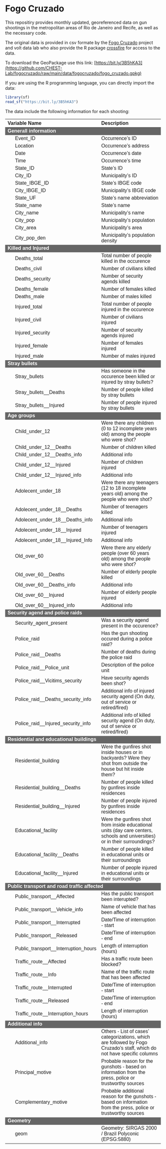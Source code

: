 
<!-- README.md is generated from README.Rmd. Please edit that file -->

# Fogo Cruzado

<!-- badges: start -->
<!-- badges: end -->

This repositiry provides monthly updated, georeferenced data on gun
shootings in the metropolitan areas of Rio de Janeiro and Recife, as
well as the necessary code.

The original data is provided in csv formate by the [Fogo
Cruzado](https://fogocruzado.org.br) project and volt data lab who also
provide the R package
[crossfire](https://github.com/voltdatalab/crossfire) for access to the
data.

To download the GeoPackage use this link:
[https://bit.ly/3B5hKA3](https://github.com/CHEST-Lab/fogocruzado/raw/main/data/fogocruzado/fogo_cruzado.gpkg)

If you are using the R programming language, you can directly import the
data:

``` r
library(sf)
read_sf("https://bit.ly/3B5hKA3")
```

The data include the following information for each shooting:

<table style="width:90%; font-family: &quot;Arial Narrow&quot;, &quot;Source Sans Pro&quot;, sans-serif; width: auto !important; margin-left: auto; margin-right: auto;" class=" lightable-classic">
<thead>
<tr>
<th style="text-align:left;">
Variable Name
</th>
<th style="text-align:left;">
Description
</th>
</tr>
</thead>
<tbody>
<tr grouplength="14">
<td colspan="2" style="background-color: #666; color: #fff;">
<strong>Generall information</strong>
</td>
</tr>
<tr>
<td style="text-align:left;padding-left: 2em;" indentlevel="1">
Event_ID
</td>
<td style="text-align:left;">
Occurrence’s ID
</td>
</tr>
<tr>
<td style="text-align:left;padding-left: 2em;" indentlevel="1">
Location
</td>
<td style="text-align:left;">
Occurrence’s address
</td>
</tr>
<tr>
<td style="text-align:left;padding-left: 2em;" indentlevel="1">
Date
</td>
<td style="text-align:left;">
Occurrence’s date
</td>
</tr>
<tr>
<td style="text-align:left;padding-left: 2em;" indentlevel="1">
Time
</td>
<td style="text-align:left;">
Occurrence’s time
</td>
</tr>
<tr>
<td style="text-align:left;padding-left: 2em;" indentlevel="1">
State_ID
</td>
<td style="text-align:left;">
State’s ID
</td>
</tr>
<tr>
<td style="text-align:left;padding-left: 2em;" indentlevel="1">
City_ID
</td>
<td style="text-align:left;">
Municipality’s ID
</td>
</tr>
<tr>
<td style="text-align:left;padding-left: 2em;" indentlevel="1">
State_IBGE_ID
</td>
<td style="text-align:left;">
State’s IBGE code
</td>
</tr>
<tr>
<td style="text-align:left;padding-left: 2em;" indentlevel="1">
City_IBGE_ID
</td>
<td style="text-align:left;">
Municipality’s IBGE code
</td>
</tr>
<tr>
<td style="text-align:left;padding-left: 2em;" indentlevel="1">
State_UF
</td>
<td style="text-align:left;">
State’s name abbreviation
</td>
</tr>
<tr>
<td style="text-align:left;padding-left: 2em;" indentlevel="1">
State_name
</td>
<td style="text-align:left;">
State’s name
</td>
</tr>
<tr>
<td style="text-align:left;padding-left: 2em;" indentlevel="1">
City_name
</td>
<td style="text-align:left;">
Municipality’s name
</td>
</tr>
<tr>
<td style="text-align:left;padding-left: 2em;" indentlevel="1">
City_pop
</td>
<td style="text-align:left;">
Municipality’s population
</td>
</tr>
<tr>
<td style="text-align:left;padding-left: 2em;" indentlevel="1">
City_area
</td>
<td style="text-align:left;">
Municipality’s area
</td>
</tr>
<tr>
<td style="text-align:left;padding-left: 2em;" indentlevel="1">
City_pop_den
</td>
<td style="text-align:left;">
Municipality’s population density
</td>
</tr>
<tr grouplength="10">
<td colspan="2" style="background-color: #666; color: #fff;">
<strong>Killed and Injured</strong>
</td>
</tr>
<tr>
<td style="text-align:left;padding-left: 2em;" indentlevel="1">
Deaths_total
</td>
<td style="text-align:left;">
Total number of people killed in the occurence
</td>
</tr>
<tr>
<td style="text-align:left;padding-left: 2em;" indentlevel="1">
Deaths_civil
</td>
<td style="text-align:left;">
Number of civilians killed
</td>
</tr>
<tr>
<td style="text-align:left;padding-left: 2em;" indentlevel="1">
Deaths_security
</td>
<td style="text-align:left;">
Number of security agends killed
</td>
</tr>
<tr>
<td style="text-align:left;padding-left: 2em;" indentlevel="1">
Deaths_female
</td>
<td style="text-align:left;">
Number of females killed
</td>
</tr>
<tr>
<td style="text-align:left;padding-left: 2em;" indentlevel="1">
Deaths_male
</td>
<td style="text-align:left;">
Number of males killed
</td>
</tr>
<tr>
<td style="text-align:left;padding-left: 2em;" indentlevel="1">
Injured_total
</td>
<td style="text-align:left;">
Total number of people injured in the occurence
</td>
</tr>
<tr>
<td style="text-align:left;padding-left: 2em;" indentlevel="1">
Injured_civil
</td>
<td style="text-align:left;">
Number of civilians injured
</td>
</tr>
<tr>
<td style="text-align:left;padding-left: 2em;" indentlevel="1">
Injured_security
</td>
<td style="text-align:left;">
Number of security agends injured
</td>
</tr>
<tr>
<td style="text-align:left;padding-left: 2em;" indentlevel="1">
Injured_female
</td>
<td style="text-align:left;">
Number of females injured
</td>
</tr>
<tr>
<td style="text-align:left;padding-left: 2em;" indentlevel="1">
Injured_male
</td>
<td style="text-align:left;">
Number of males injured
</td>
</tr>
<tr grouplength="3">
<td colspan="2" style="background-color: #666; color: #fff;">
<strong>Stray bullets</strong>
</td>
</tr>
<tr>
<td style="text-align:left;padding-left: 2em;" indentlevel="1">
Stray_bullets
</td>
<td style="text-align:left;">
Has someone in the occurence been killed or injured by stray bullets?
</td>
</tr>
<tr>
<td style="text-align:left;padding-left: 2em;" indentlevel="1">
Stray_bullets__Deaths
</td>
<td style="text-align:left;">
Number of people killed by stray bullets
</td>
</tr>
<tr>
<td style="text-align:left;padding-left: 2em;" indentlevel="1">
Stray_bullets__Injured
</td>
<td style="text-align:left;">
Number of people injured by stray bullets
</td>
</tr>
<tr grouplength="15">
<td colspan="2" style="background-color: #666; color: #fff;">
<strong>Age groups</strong>
</td>
</tr>
<tr>
<td style="text-align:left;padding-left: 2em;" indentlevel="1">
Child_under_12
</td>
<td style="text-align:left;">
Were there any children (0 to 12 incomplete years old) among the people
who were shot?
</td>
</tr>
<tr>
<td style="text-align:left;padding-left: 2em;" indentlevel="1">
Child_under_12__Deaths
</td>
<td style="text-align:left;">
Number of children killed
</td>
</tr>
<tr>
<td style="text-align:left;padding-left: 2em;" indentlevel="1">
Child_under_12__Deaths_info
</td>
<td style="text-align:left;">
Additional info
</td>
</tr>
<tr>
<td style="text-align:left;padding-left: 2em;" indentlevel="1">
Child_under_12__Injured
</td>
<td style="text-align:left;">
Number of children injured
</td>
</tr>
<tr>
<td style="text-align:left;padding-left: 2em;" indentlevel="1">
Child_under_12__Injured_info
</td>
<td style="text-align:left;">
Additional info
</td>
</tr>
<tr>
<td style="text-align:left;padding-left: 2em;" indentlevel="1">
Adolecent_under_18
</td>
<td style="text-align:left;">
Were there any teenagers (12 to 18 incomplete years old) among the
people who were shot?
</td>
</tr>
<tr>
<td style="text-align:left;padding-left: 2em;" indentlevel="1">
Adolecent_under_18__Deaths
</td>
<td style="text-align:left;">
Number of teenagers killed
</td>
</tr>
<tr>
<td style="text-align:left;padding-left: 2em;" indentlevel="1">
Adolecent_under_18__Deaths_info
</td>
<td style="text-align:left;">
Additional info
</td>
</tr>
<tr>
<td style="text-align:left;padding-left: 2em;" indentlevel="1">
Adolecent_under_18__Injured
</td>
<td style="text-align:left;">
Number of teenagers injured
</td>
</tr>
<tr>
<td style="text-align:left;padding-left: 2em;" indentlevel="1">
Adolecent_under_18__Injured_Info
</td>
<td style="text-align:left;">
Additional info
</td>
</tr>
<tr>
<td style="text-align:left;padding-left: 2em;" indentlevel="1">
Old_over_60
</td>
<td style="text-align:left;">
Were there any elderly people (over 60 years old) among the people who
were shot?
</td>
</tr>
<tr>
<td style="text-align:left;padding-left: 2em;" indentlevel="1">
Old_over_60__Deaths
</td>
<td style="text-align:left;">
Number of elderly people killed
</td>
</tr>
<tr>
<td style="text-align:left;padding-left: 2em;" indentlevel="1">
Old_over_60__Deaths_info
</td>
<td style="text-align:left;">
Additional info
</td>
</tr>
<tr>
<td style="text-align:left;padding-left: 2em;" indentlevel="1">
Old_over_60__Injured
</td>
<td style="text-align:left;">
Number of elderly people injured
</td>
</tr>
<tr>
<td style="text-align:left;padding-left: 2em;" indentlevel="1">
Old_over_60__Injured_info
</td>
<td style="text-align:left;">
Additional info
</td>
</tr>
<tr grouplength="7">
<td colspan="2" style="background-color: #666; color: #fff;">
<strong>Security agend and police raids</strong>
</td>
</tr>
<tr>
<td style="text-align:left;padding-left: 2em;" indentlevel="1">
Security_agent_present
</td>
<td style="text-align:left;">
Was a security agend present in the occurence?
</td>
</tr>
<tr>
<td style="text-align:left;padding-left: 2em;" indentlevel="1">
Police_raid
</td>
<td style="text-align:left;">
Has the gun shooting occured during a police raid?
</td>
</tr>
<tr>
<td style="text-align:left;padding-left: 2em;" indentlevel="1">
Police_raid__Deaths
</td>
<td style="text-align:left;">
Number of deaths during the police raid
</td>
</tr>
<tr>
<td style="text-align:left;padding-left: 2em;" indentlevel="1">
Police_raid__Police_unit
</td>
<td style="text-align:left;">
Description of the police unit
</td>
</tr>
<tr>
<td style="text-align:left;padding-left: 2em;" indentlevel="1">
Police_raid__Vicitims_security
</td>
<td style="text-align:left;">
Have security agends been shot?
</td>
</tr>
<tr>
<td style="text-align:left;padding-left: 2em;" indentlevel="1">
Police_raid__Deaths_security_info
</td>
<td style="text-align:left;">
Additional info of injured security agend (On duty, out of service or
retired/fired)
</td>
</tr>
<tr>
<td style="text-align:left;padding-left: 2em;" indentlevel="1">
Police_raid__Injured_security_info
</td>
<td style="text-align:left;">
Additional info of killed security agend (On duty, out of service or
retired/fired)
</td>
</tr>
<tr grouplength="6">
<td colspan="2" style="background-color: #666; color: #fff;">
<strong>Residential and educational buildings</strong>
</td>
</tr>
<tr>
<td style="text-align:left;padding-left: 2em;" indentlevel="1">
Residential_building
</td>
<td style="text-align:left;">
Were the gunfires shot inside houses or in backyards? Were they shot
from outside the house but hit inside them?
</td>
</tr>
<tr>
<td style="text-align:left;padding-left: 2em;" indentlevel="1">
Residential_building__Deaths
</td>
<td style="text-align:left;">
Number of people killed by gunfires inside residences
</td>
</tr>
<tr>
<td style="text-align:left;padding-left: 2em;" indentlevel="1">
Residential_building__Injured
</td>
<td style="text-align:left;">
Number of people injured by gunfires inside residences
</td>
</tr>
<tr>
<td style="text-align:left;padding-left: 2em;" indentlevel="1">
Educational_facility
</td>
<td style="text-align:left;">
Were the gunfires shot from inside educational units (day care centers,
schools and universities) or in their surroundings?
</td>
</tr>
<tr>
<td style="text-align:left;padding-left: 2em;" indentlevel="1">
Educational_facility__Deaths
</td>
<td style="text-align:left;">
Number of people killed in educational units or their surroundings
</td>
</tr>
<tr>
<td style="text-align:left;padding-left: 2em;" indentlevel="1">
Educational_facility__Injured
</td>
<td style="text-align:left;">
Number of people injured in educational units or their surroundings
</td>
</tr>
<tr grouplength="10">
<td colspan="2" style="background-color: #666; color: #fff;">
<strong>Public transport and road traffic affected</strong>
</td>
</tr>
<tr>
<td style="text-align:left;padding-left: 2em;" indentlevel="1">
Public_transport__Affected
</td>
<td style="text-align:left;">
Has the public transport been interupted?
</td>
</tr>
<tr>
<td style="text-align:left;padding-left: 2em;" indentlevel="1">
Public_transport__Vehicle_info
</td>
<td style="text-align:left;">
Name of vehicle that has been affected
</td>
</tr>
<tr>
<td style="text-align:left;padding-left: 2em;" indentlevel="1">
Public_transport__Interrupted
</td>
<td style="text-align:left;">
Date/Time of interruption - start
</td>
</tr>
<tr>
<td style="text-align:left;padding-left: 2em;" indentlevel="1">
Public_transport__Released
</td>
<td style="text-align:left;">
Date/Time of interruption - end
</td>
</tr>
<tr>
<td style="text-align:left;padding-left: 2em;" indentlevel="1">
Public_transport__Interruption_hours
</td>
<td style="text-align:left;">
Length of interruption (hours)
</td>
</tr>
<tr>
<td style="text-align:left;padding-left: 2em;" indentlevel="1">
Traffic_route__Affected
</td>
<td style="text-align:left;">
Has a traffic route been blocked?
</td>
</tr>
<tr>
<td style="text-align:left;padding-left: 2em;" indentlevel="1">
Traffic_route__Info
</td>
<td style="text-align:left;">
Name of the traffic route that has been affected
</td>
</tr>
<tr>
<td style="text-align:left;padding-left: 2em;" indentlevel="1">
Traffic_route__Interrupted
</td>
<td style="text-align:left;">
Date/Time of interruption - start
</td>
</tr>
<tr>
<td style="text-align:left;padding-left: 2em;" indentlevel="1">
Traffic_route__Released
</td>
<td style="text-align:left;">
Date/Time of interruption - end
</td>
</tr>
<tr>
<td style="text-align:left;padding-left: 2em;" indentlevel="1">
Traffic_route__Interruption_hours
</td>
<td style="text-align:left;">
Length of interruption (hours)
</td>
</tr>
<tr grouplength="3">
<td colspan="2" style="background-color: #666; color: #fff;">
<strong>Additional info</strong>
</td>
</tr>
<tr>
<td style="text-align:left;padding-left: 2em;" indentlevel="1">
Additional_info
</td>
<td style="text-align:left;">
Others - List of cases’ categorizations, which are followed by Fogo
Cruzado’s staff, which do not have specific columns
</td>
</tr>
<tr>
<td style="text-align:left;padding-left: 2em;" indentlevel="1">
Principal_motive
</td>
<td style="text-align:left;">
Probable reason for the gunshots - based on information from the press,
police or trustworthy sources
</td>
</tr>
<tr>
<td style="text-align:left;padding-left: 2em;" indentlevel="1">
Complementary_motive
</td>
<td style="text-align:left;">
Probable additional reason for the gunshots - based on information from
the press, police or trustworthy sources
</td>
</tr>
<tr grouplength="1">
<td colspan="2" style="background-color: #666; color: #fff;">
<strong>Geometry</strong>
</td>
</tr>
<tr>
<td style="text-align:left;padding-left: 2em;" indentlevel="1">
geom
</td>
<td style="text-align:left;">
Geometry: SIRGAS 2000 / Brazil Polyconic (EPSG:5880)
</td>
</tr>
</tbody>
</table>
